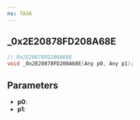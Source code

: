 ```yaml
---
ns: TASK
---
```

## _0x2E20878FD208A68E

```c
// 0x2E20878FD208A68E
void _0x2E20878FD208A68E(Any p0, Any p1);
```

## Parameters
* **p0**:
* **p1**:
